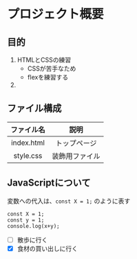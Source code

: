# プロジェクト概要
## 目的
1. HTMLとCSSの練習<br>
    - CSSが苦手なため
    - flexを練習する
1. 

## ファイル構成
|ファイル名 |説明       |
|:---:       |:---:        |
|index.html|トップページ|
|style.css|装飾用ファイル|

## JavaScriptについて
変数への代入は、`const X = 1;` のように表す

```
const X = 1;
const y = 1;
console.log(x+y);

```
- [ ] 散歩に行く
- [X] 食材の買い出しに行く
